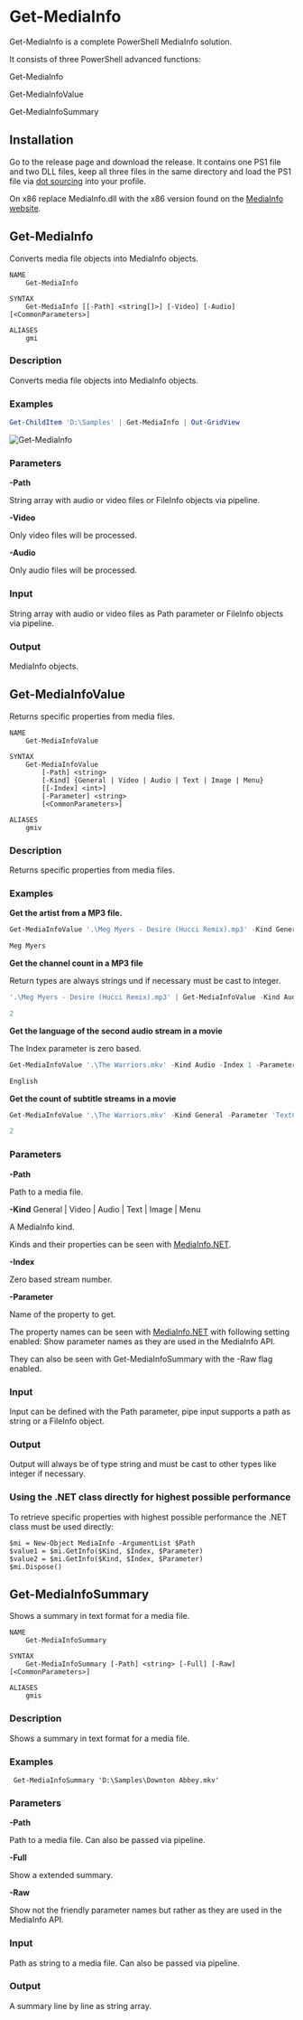 # Get-MediaInfo

Get-MediaInfo is a complete PowerShell MediaInfo solution.

It consists of three PowerShell advanced functions:

Get-MediaInfo

Get-MediaInfoValue

Get-MediaInfoSummary

## Installation

Go to the release page and download the release. It contains one PS1 file and two DLL files, keep all three files in the same directory and load the PS1 file via [dot sourcing](https://docs.microsoft.com/en-us/powershell/module/microsoft.powershell.core/about/about_scripts?view=powershell-7#script-scope-and-dot-sourcing) into your profile.

On x86 replace MediaInfo.dll with the x86 version found on the [MediaInfo website](https://mediaarea.net/en/MediaInfo).

## Get-MediaInfo

Converts media file objects into MediaInfo objects.

```
NAME
    Get-MediaInfo

SYNTAX
    Get-MediaInfo [[-Path] <string[]>] [-Video] [-Audio]  [<CommonParameters>]

ALIASES
    gmi
```

### Description

Converts media file objects into MediaInfo objects.

### Examples

```PowerShell
Get-ChildItem 'D:\Samples' | Get-MediaInfo | Out-GridView
```

![Get-MediaInfo](Get-MediaInfo.png)

### Parameters

**-Path**

String array with audio or video files or FileInfo objects via pipeline.

**-Video**

Only video files will be processed.

**-Audio**

Only audio files will be processed.

### Input

String array with audio or video files as Path parameter or FileInfo objects via pipeline.

### Output

MediaInfo objects.

## Get-MediaInfoValue

Returns specific properties from media files.

```
NAME
    Get-MediaInfoValue

SYNTAX
    Get-MediaInfoValue
        [-Path] <string>
        [-Kind] {General | Video | Audio | Text | Image | Menu}
        [[-Index] <int>]
        [-Parameter] <string>
        [<CommonParameters>]

ALIASES
    gmiv
```

### Description

Returns specific properties from media files.

### Examples

**Get the artist from a MP3 file.**

```PowerShell
Get-MediaInfoValue '.\Meg Myers - Desire (Hucci Remix).mp3' -Kind General -Parameter Performer

Meg Myers
```

**Get the channel count in a MP3 file** 

Return types are always strings und if necessary must be cast to integer.

```PowerShell
'.\Meg Myers - Desire (Hucci Remix).mp3' | Get-MediaInfoValue -Kind Audio -Parameter 'Channel(s)'

2
```

**Get the language of the second audio stream in a movie**

The Index parameter is zero based.

```PowerShell
Get-MediaInfoValue '.\The Warriors.mkv' -Kind Audio -Index 1 -Parameter 'Language/String'

English
```

**Get the count of subtitle streams in a movie**

```PowerShell
Get-MediaInfoValue '.\The Warriors.mkv' -Kind General -Parameter 'TextCount'

2
```

### Parameters

**-Path**

Path to a media file.

**-Kind** General | Video | Audio | Text | Image | Menu

A MediaInfo kind.

Kinds and their properties can be seen with [MediaInfo.NET](https://github.com/stax76/MediaInfo.NET).

**-Index**

Zero based stream number.

**-Parameter**

Name of the property to get.

The property names can be seen with [MediaInfo.NET](https://github.com/stax76/MediaInfo.NET) with following setting enabled: Show parameter names as they are used in the MediaInfo API.

They can also be seen with Get-MediaInfoSummary with the -Raw flag enabled.

### Input

Input can be defined with the Path parameter, pipe input supports a path as string or a FileInfo object.

### Output

Output will always be of type string and must be cast to other types like integer if necessary.

### Using the .NET class directly for highest possible performance

To retrieve specific properties with highest possible performance the .NET class must be used directly:

```
$mi = New-Object MediaInfo -ArgumentList $Path
$value1 = $mi.GetInfo($Kind, $Index, $Parameter)
$value2 = $mi.GetInfo($Kind, $Index, $Parameter)
$mi.Dispose()
```

## Get-MediaInfoSummary

Shows a summary in text format for a media file.

```
NAME
    Get-MediaInfoSummary

SYNTAX
    Get-MediaInfoSummary [-Path] <string> [-Full] [-Raw]  [<CommonParameters>]

ALIASES
    gmis
```

### Description

Shows a summary in text format for a media file.

### Examples

```
 Get-MediaInfoSummary 'D:\Samples\Downton Abbey.mkv'
```

### Parameters

**-Path**

Path to a media file. Can also be passed via pipeline.

**-Full**

Show a extended summary.

**-Raw**

Show not the friendly parameter names but rather as they are used in the MediaInfo API.

### Input

Path as string to a media file. Can also be passed via pipeline.

### Output

A summary line by line as string array.
